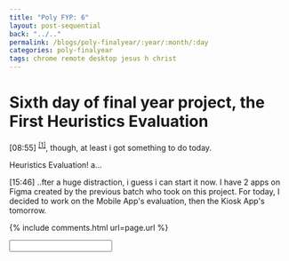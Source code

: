 ```yaml
---
title: "Poly FYP: 6"
layout: post-sequential
back: "../.."
permalink: /blogs/poly-finalyear/:year/:month/:day
categories: poly-finalyear
tags: chrome remote desktop jesus h christ
---
```

# Sixth day of final year project, the First Heuristics Evaluation

<span class="timestamp">[08:55]</span> <sup><a href="#1">[1]</a></sup>, though, at least i got something to do today. 

Heuristics Evaluation! a...

<span class="timestamp">[15:46]</span> ..fter a huge distraction, i guess i can start it now. I have 2 apps on Figma created by the previous batch who took on this project. For today, I decided to work on the Mobile App's evaluation, then the Kiosk App's tomorrow.


<!--

<span class='disable-selection' ondblclick="this.innerHTML=''">&lt;<b>REDACTED</b>&gt;</span>
<span class='disable-selection' ondblclick="this.innerHTML=''">****</span>

-->
{% include comments.html url=page.url %}

<input id="password-input" type="password" class="text-secret" onkeyup="unlock()" autocomplete="off">

<span class="disable-selection" id="truth" style="display:none;"><sup id="1">[1]</sup> i am both elated and ashamed, because the CRD method to login worked. So yes, i'm still at home, absolutely rocking it.</span>
